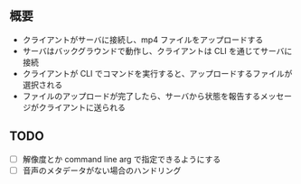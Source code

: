 ## 概要

- クライアントがサーバに接続し、mp4 ファイルをアップロードする
- サーバはバックグラウンドで動作し、クライアントは CLI を通じてサーバに接続
- クライアントが CLI でコマンドを実行すると、アップロードするファイルが選択される
- ファイルのアップロードが完了したら、サーバから状態を報告するメッセージがクライアントに送られる

## TODO

- [ ] 解像度とか command line arg で指定できるようにする
- [ ] 音声のメタデータがない場合のハンドリング
